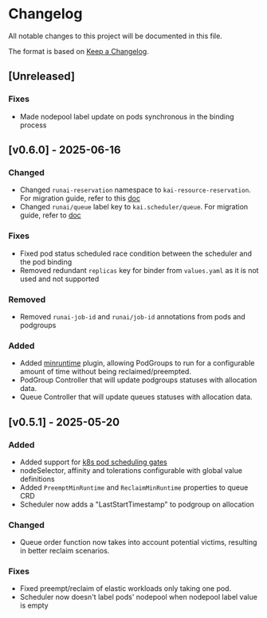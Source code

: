 # Changelog

All notable changes to this project will be documented in this file.

The format is based on [Keep a Changelog](https://keepachangelog.com/en/1.1.0/).

## [Unreleased]

### Fixes
- Made nodepool label update on pods synchronous in the binding process

## [v0.6.0] - 2025-06-16

### Changed
- Changed `runai-reservation` namespace to `kai-resource-reservation`. For migration guide, refer to this [doc](docs/migrationguides/README.md)
- Changed `runai/queue` label key to `kai.scheduler/queue`. For migration guide, refer to [doc](docs/migrationguides/README.md)

### Fixes
- Fixed pod status scheduled race condition between the scheduler and the pod binding
- Removed redundant `replicas` key for binder from `values.yaml` as it is not used and not supported

### Removed
- Removed `runai-job-id` and `runai/job-id` annotations from pods and podgroups

### Added
- Added [minruntime](docs/plugins/minruntime.md) plugin, allowing PodGroups to run for a configurable amount of time without being reclaimed/preempted.
- PodGroup Controller that will update podgroups statuses with allocation data.
- Queue Controller that will update queues statuses with allocation data.


## [v0.5.1] - 2025-05-20

### Added
- Added support for [k8s pod scheduling gates](https://kubernetes.io/docs/concepts/scheduling-eviction/pod-scheduling-readiness/)
- nodeSelector, affinity and tolerations configurable with global value definitions
- Added `PreemptMinRuntime` and `ReclaimMinRuntime` properties to queue CRD
- Scheduler now adds a "LastStartTimestamp" to podgroup on allocation

### Changed
- Queue order function now takes into account potential victims, resulting in better reclaim scenarios.

### Fixes
- Fixed preempt/reclaim of elastic workloads only taking one pod.
- Scheduler now doesn't label pods' nodepool when nodepool label value is empty
